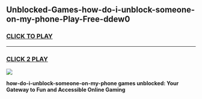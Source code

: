 
## Unblocked-Games-how-do-i-unblock-someone-on-my-phone-Play-Free-ddew0
<h3>
<a href="https://premium76.site?title=how-do-i-unblock-someone-on-my-phone&ref=23A">CLICK TO PLAY</a></h3>
<hr>

<h3>
<a href="https://premium76.site?title=how-do-i-unblock-someone-on-my-phone&ref=23A">CLICK 2 PLAY</a>
  
</h3>

<a href="https://premium76.site?title=how-do-i-unblock-someone-on-my-phone&ref=23A"><img src="https://clearcache.store/games.png"></a>


**how-do-i-unblock-someone-on-my-phone games unblocked: Your Gateway to Fun and Accessible Online Gaming**
